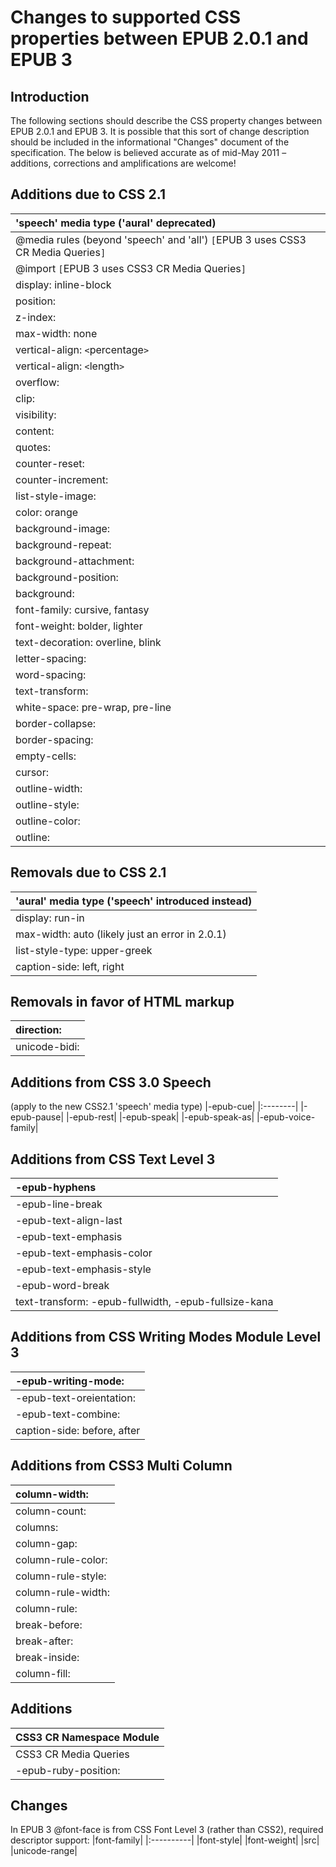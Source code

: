 # Changes to supported CSS properties between EPUB 2.0.1 and EPUB 3 #



## Introduction ##

The following sections should describe the CSS property changes between EPUB 2.0.1 and EPUB 3.  It is possible that this sort of change description should be included in the informational "Changes" document of the specification.  The below is believed accurate as of mid-May 2011 – additions, corrections and amplifications are welcome!

## Additions due to CSS 2.1 ##
|'speech' media type ('aural' deprecated)|
|:---------------------------------------|
|@media rules (beyond 'speech' and 'all')   `[`EPUB 3 uses CSS3 CR Media Queries`]`|
|@import `[`EPUB 3 uses CSS3 CR Media Queries`]`|
|display: inline-block|
|position:|
|z-index:|
|max-width: none|
|vertical-align: `<`percentage`>`|
|vertical-align: `<`length`>`|
|overflow:|
|clip:|
|visibility:|
|content:|
|quotes:|
|counter-reset:|
|counter-increment:|
|list-style-image:|
|color: orange|
|background-image:|
|background-repeat:|
|background-attachment:|
|background-position:|
|background:|
|font-family: cursive, fantasy|
|font-weight: bolder, lighter|
|text-decoration: overline, blink|
|letter-spacing:|
|word-spacing:|
|text-transform:|
|white-space: pre-wrap, pre-line|
|border-collapse:|
|border-spacing:|
|empty-cells:|
|cursor:|
|outline-width:|
|outline-style:|
|outline-color:|
|outline:|

## Removals due to CSS 2.1 ##
|'aural' media type ('speech' introduced instead)|
|:-----------------------------------------------|
|display: run-in|
|max-width: auto (likely just an error in 2.0.1)|
|list-style-type: upper-greek|
|caption-side: left, right|

## Removals in favor of HTML markup ##
|direction:|
|:---------|
|unicode-bidi:|

## Additions from CSS 3.0 Speech ##
(apply to the new CSS2.1 'speech' media type)
|-epub-cue|
|:--------|
|-epub-pause|
|-epub-rest|
|-epub-speak|
|-epub-speak-as|
|-epub-voice-family|

## Additions from CSS Text Level 3 ##
|-epub-hyphens|
|:------------|
|-epub-line-break|
|-epub-text-align-last|
|-epub-text-emphasis|
|-epub-text-emphasis-color|
|-epub-text-emphasis-style|
|-epub-word-break|
|text-transform: -epub-fullwidth, -epub-fullsize-kana|

## Additions from CSS Writing Modes Module Level 3 ##
|-epub-writing-mode:|
|:------------------|
|-epub-text-oreientation:|
|-epub-text-combine:|
|caption-side: before, after|

## Additions from CSS3 Multi Column ##
|column-width:|
|:------------|
|column-count:|
|columns:|
|column-gap:|
|column-rule-color:|
|column-rule-style:|
|column-rule-width:|
|column-rule:|
|break-before:|
|break-after:|
|break-inside:|
|column-fill:|

## Additions ##
|CSS3 CR Namespace Module|
|:-----------------------|
|CSS3 CR Media Queries|
|-epub-ruby-position:|

## Changes ##
In EPUB 3 @font-face is from CSS Font Level 3 (rather than CSS2), required descriptor support:
|font-family|
|:----------|
|font-style|
|font-weight|
|src|
|unicode-range|